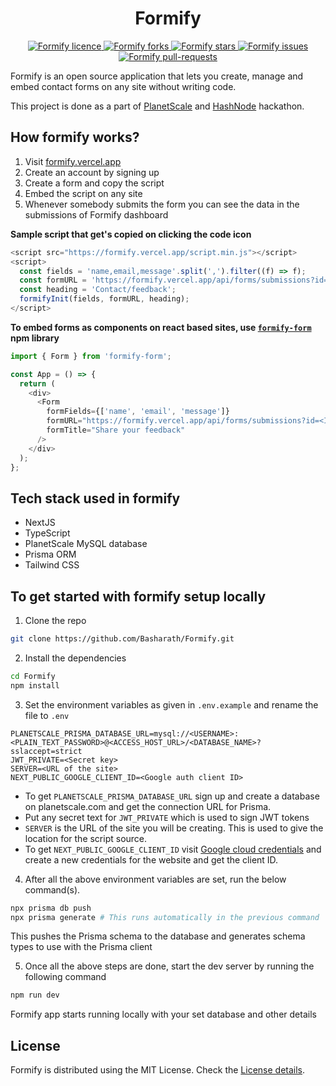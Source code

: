 <h1 align="center">Formify</h1>

<p align="center">
  <a href="https://github.com/Basharath/Formify/blob/master/LICENSE" target="blank">
    <img src="https://img.shields.io/github/license/Basharath/Formify" alt="Formify licence" />
  </a>
  <a href="https://github.com/Basharath/Formify/fork" target="blank">
    <img src="https://img.shields.io/github/forks/Basharath/Formify" alt="Formify forks"/>
  </a>
  <a href="https://github.com/Basharath/Formify/stargazers" target="blank">
    <img src="https://img.shields.io/github/stars/Basharath/Formify" alt="Formify stars"/>
  </a>
  <a href="https://github.com/Basharath/Formify/issues" target="blank">
    <img src="https://img.shields.io/github/issues/Basharath/Formify" alt="Formify issues"/>
  </a>
  <a href="https://github.com/Basharath/Formify/pulls" target="blank">
    <img src="https://img.shields.io/github/issues-pr/Basharath/Formify" alt="Formify pull-requests"/>
  </a>
</p>

Formify is an open source application that lets you create, manage and embed contact forms on any site without writing code.

This project is done as a part of [PlanetScale](https://planetscale.com/) and [HashNode](https://hashnode.com/) hackathon.

## How formify works?

1. Visit [formify.vercel.app](https://formify.vercel.app)
2. Create an account by signing up
3. Create a form and copy the script
4. Embed the script on any site
5. Whenever somebody submits the form you can see the data in the submissions of Formify dashboard

**Sample script that get's copied on clicking the code icon**

```js
<script src="https://formify.vercel.app/script.min.js"></script>
<script>
  const fields = 'name,email,message'.split(',').filter((f) => f);
  const formURL = 'https://formify.vercel.app/api/forms/submissions?id=<ID-of-the-form>';
  const heading = 'Contact/feedback';
  formifyInit(fields, formURL, heading);
</script>
```

**To embed forms as components on react based sites, use [`formify-form`](https://github.com/Basharath/Formify-form) npm library**

```js
import { Form } from 'formify-form';

const App = () => {
  return (
    <div>
      <Form
        formFields={['name', 'email', 'message']}
        formURL="https://formify.vercel.app/api/forms/submissions?id=<ID from formify>"
        formTitle="Share your feedback"
      />
    </div>
  );
};
```

## Tech stack used in formify

- NextJS
- TypeScript
- PlanetScale MySQL database
- Prisma ORM
- Tailwind CSS

## To get started with formify setup locally

1. Clone the repo

```bash
git clone https://github.com/Basharath/Formify.git
```

2. Install the dependencies

```bash
cd Formify
npm install
```

3. Set the environment variables as given in `.env.example` and rename the file to `.env`

```
PLANETSCALE_PRISMA_DATABASE_URL=mysql://<USERNAME>:<PLAIN_TEXT_PASSWORD>@<ACCESS_HOST_URL>/<DATABASE_NAME>?sslaccept=strict
JWT_PRIVATE=<Secret key>
SERVER=<URL of the site>
NEXT_PUBLIC_GOOGLE_CLIENT_ID=<Google auth client ID>
```

- To get `PLANETSCALE_PRISMA_DATABASE_URL` sign up and create a database on planetscale.com and get the connection URL for Prisma.
- Put any secret text for `JWT_PRIVATE` which is used to sign JWT tokens
- `SERVER` is the URL of the site you will be creating. This is used to give the location for the script source.
- To get `NEXT_PUBLIC_GOOGLE_CLIENT_ID` visit [Google cloud credentials](https://console.cloud.google.com/apis/credentials) and create a new credentials for the website and get the client ID.

4. After all the above environment variables are set, run the below command(s).

```bash
npx prisma db push
npx prisma generate # This runs automatically in the previous command
```

This pushes the Prisma schema to the database and generates schema types to use with the Prisma client

5. Once all the above steps are done, start the dev server by running the following command

```bash
npm run dev
```

Formify app starts running locally with your set database and other details

## License

Formify is distributed using the MIT License. Check the [License details](https://github.com/Basharath/FormEasy/blob/master/LICENSE).
